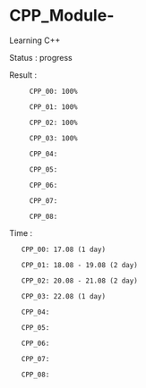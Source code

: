 # CPP_Module-
Learning C++

Status : progress

Result :  

         CPP_00: 100%

         CPP_01: 100%
         
         CPP_02: 100% 
         
         CPP_03: 100%
         
         CPP_04:  
         
         CPP_05:  
         
         CPP_06:  
         
         CPP_07:  
         
         CPP_08:  

Time : 

       CPP_00: 17.08 (1 day)

       CPP_01: 18.08 - 19.08 (2 day)
       
       CPP_02: 20.08 - 21.08 (2 day) 
       
       CPP_03: 22.08 (1 day)
       
       CPP_04:  
       
       CPP_05:  
       
       CPP_06:  
       
       CPP_07:  
       
       CPP_08:
         
